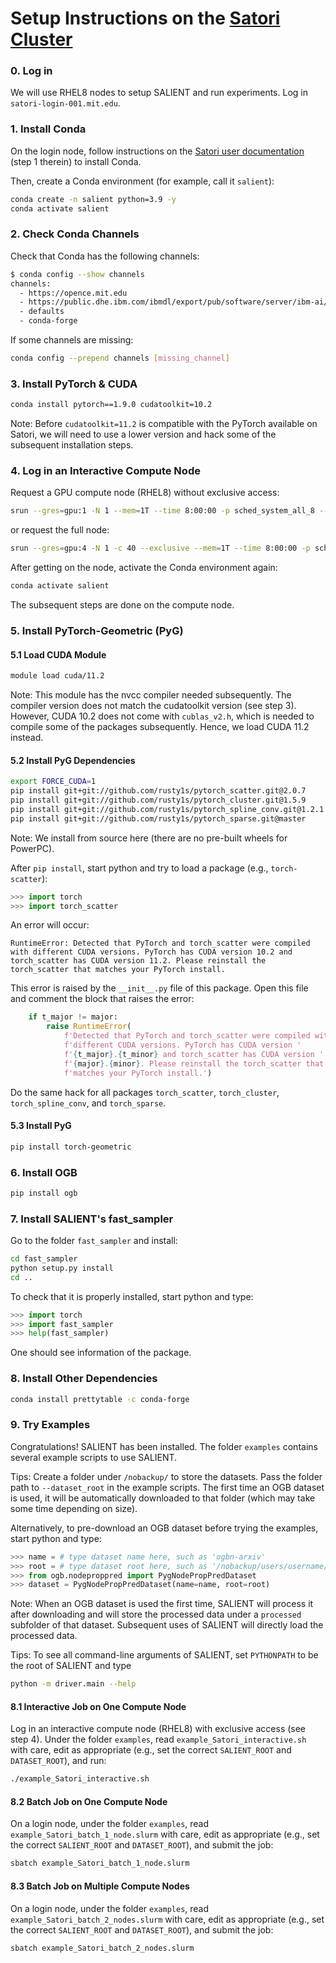 # Setup Instructions on the [Satori Cluster](https://mit-satori.github.io)

### 0. Log in

We will use RHEL8 nodes to setup SALIENT and run experiments. Log in `satori-login-001.mit.edu`.

### 1. Install Conda

On the login node, follow instructions on the [Satori user documentation](https://mit-satori.github.io/satori-ai-frameworks.html#install-anaconda) (step 1 therein) to install Conda.

Then, create a Conda environment (for example, call it `salient`):

```bash
conda create -n salient python=3.9 -y
conda activate salient
```

### 2. Check Conda Channels

Check that Conda has the following channels:

```bash
$ conda config --show channels
channels:
  - https://opence.mit.edu
  - https://public.dhe.ibm.com/ibmdl/export/pub/software/server/ibm-ai/conda/
  - defaults
  - conda-forge
```

If some channels are missing:

```bash
conda config --prepend channels [missing_channel]
```

### 3. Install PyTorch & CUDA

```bash
conda install pytorch==1.9.0 cudatoolkit=10.2
```

Note: Before `cudatoolkit=11.2` is compatible with the PyTorch available on Satori, we will need to use a lower version and hack some of the subsequent installation steps.

### 4. Log in an Interactive Compute Node

Request a GPU compute node (RHEL8) without exclusive access:

```bash
srun --gres=gpu:1 -N 1 --mem=1T --time 8:00:00 -p sched_system_all_8 --pty /bin/bash
```

or request the full node:

```bash
srun --gres=gpu:4 -N 1 -c 40 --exclusive --mem=1T --time 8:00:00 -p sched_system_all_8 --pty /bin/bash
```

After getting on the node, activate the Conda environment again:

```bash
conda activate salient
```

The subsequent steps are done on the compute node.

### 5. Install PyTorch-Geometric (PyG)

#### 5.1 Load CUDA Module

```bash
module load cuda/11.2
```

Note: This module has the nvcc compiler needed subsequently. The compiler version does not match the cudatoolkit version (see step 3). However, CUDA 10.2 does not come with `cublas_v2.h`, which is needed to compile some of the packages subsequently. Hence, we load CUDA 11.2 instead.

#### 5.2 Install PyG Dependencies

```bash
export FORCE_CUDA=1
pip install git+git://github.com/rusty1s/pytorch_scatter.git@2.0.7
pip install git+git://github.com/rusty1s/pytorch_cluster.git@1.5.9
pip install git+git://github.com/rusty1s/pytorch_spline_conv.git@1.2.1
pip install git+git://github.com/rusty1s/pytorch_sparse.git@master
```

Note: We install from source here (there are no pre-built wheels for PowerPC).

After `pip install`, start python and try to load a package (e.g., `torch-scatter`):

```python
>>> import torch
>>> import torch_scatter
```

An error will occur:

```
RuntimeError: Detected that PyTorch and torch_scatter were compiled with different CUDA versions. PyTorch has CUDA version 10.2 and torch_scatter has CUDA version 11.2. Please reinstall the torch_scatter that matches your PyTorch install.
```

This error is raised by the `__init__.py` file of this package. Open this file and comment the block that raises the error:

```python
    if t_major != major:
        raise RuntimeError(
            f'Detected that PyTorch and torch_scatter were compiled with '
            f'different CUDA versions. PyTorch has CUDA version '
            f'{t_major}.{t_minor} and torch_scatter has CUDA version '
            f'{major}.{minor}. Please reinstall the torch_scatter that '
            f'matches your PyTorch install.')
```

Do the same hack for all packages `torch_scatter`, `torch_cluster`, `torch_spline_conv`, and `torch_sparse`.

#### 5.3 Install PyG

```bash
pip install torch-geometric
```

### 6. Install OGB

```bash
pip install ogb
```

### 7. Install SALIENT's fast_sampler

Go to the folder `fast_sampler` and install:

```bash
cd fast_sampler
python setup.py install
cd ..
```

To check that it is properly installed, start python and type:

```python
>>> import torch
>>> import fast_sampler
>>> help(fast_sampler)
```

One should see information of the package.

### 8. Install Other Dependencies

```bash
conda install prettytable -c conda-forge
```

### 9. Try Examples

Congratulations! SALIENT has been installed. The folder `examples` contains several example scripts to use SALIENT.

Tips: Create a folder under `/nobackup/` to store the datasets. Pass the folder path to `--dataset_root` in the example scripts. The first time an OGB dataset is used, it will be automatically downloaded to that folder (which may take some time depending on size).

Alternatively, to pre-download an OGB dataset before trying the examples, start python and type:

```python
>>> name = # type dataset name here, such as 'ogbn-arxiv'
>>> root = # type dataset root here, such as '/nobackup/users/username/dataset'
>>> from ogb.nodeproppred import PygNodePropPredDataset
>>> dataset = PygNodePropPredDataset(name=name, root=root)
```

Note: When an OGB dataset is used the first time, SALIENT will process it after downloading and will store the processed data under a `processed` subfolder of that dataset. Subsequent uses of SALIENT will directly load the processed data.

Tips: To see all command-line arguments of SALIENT, set `PYTHONPATH` to be the root of SALIENT and type

```bash
python -m driver.main --help
```

#### 8.1 Interactive Job on One Compute Node

Log in an interactive compute node (RHEL8) with exclusive access (see step 4). Under the folder `examples`, read `example_Satori_interactive.sh` with care, edit as appropriate (e.g., set the correct `SALIENT_ROOT` and `DATASET_ROOT`), and run:

```bash
./example_Satori_interactive.sh
```

#### 8.2 Batch Job on One Compute Node

On a login node, under the folder `examples`, read `example_Satori_batch_1_node.slurm` with care, edit as appropriate (e.g., set the correct `SALIENT_ROOT` and `DATASET_ROOT`), and submit the job:

```bash
sbatch example_Satori_batch_1_node.slurm
```

#### 8.3 Batch Job on Multiple Compute Nodes

On a login node, under the folder `examples`, read `example_Satori_batch_2_nodes.slurm` with care, edit as appropriate (e.g., set the correct `SALIENT_ROOT` and `DATASET_ROOT`), and submit the job:

```bash
sbatch example_Satori_batch_2_nodes.slurm
```
